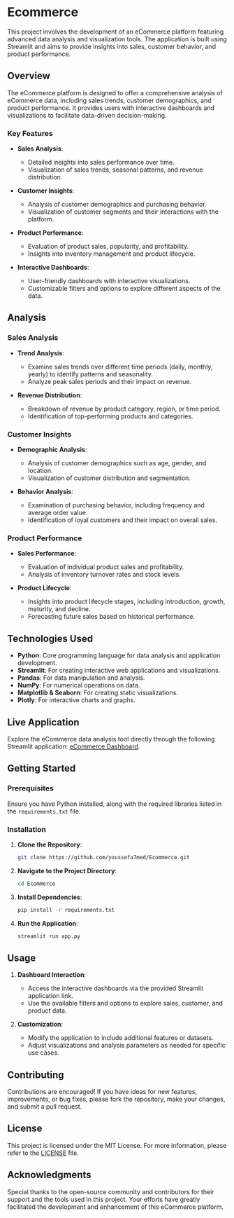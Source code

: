 # Ecommerce

This project involves the development of an eCommerce platform featuring advanced data analysis and visualization tools. The application is built using Streamlit and aims to provide insights into sales, customer behavior, and product performance.

## Overview

The eCommerce platform is designed to offer a comprehensive analysis of eCommerce data, including sales trends, customer demographics, and product performance. It provides users with interactive dashboards and visualizations to facilitate data-driven decision-making.

### Key Features

- **Sales Analysis**:
  - Detailed insights into sales performance over time.
  - Visualization of sales trends, seasonal patterns, and revenue distribution.

- **Customer Insights**:
  - Analysis of customer demographics and purchasing behavior.
  - Visualization of customer segments and their interactions with the platform.

- **Product Performance**:
  - Evaluation of product sales, popularity, and profitability.
  - Insights into inventory management and product lifecycle.

- **Interactive Dashboards**:
  - User-friendly dashboards with interactive visualizations.
  - Customizable filters and options to explore different aspects of the data.

## Analysis

### Sales Analysis

- **Trend Analysis**:
  - Examine sales trends over different time periods (daily, monthly, yearly) to identify patterns and seasonality.
  - Analyze peak sales periods and their impact on revenue.

- **Revenue Distribution**:
  - Breakdown of revenue by product category, region, or time period.
  - Identification of top-performing products and categories.

### Customer Insights

- **Demographic Analysis**:
  - Analysis of customer demographics such as age, gender, and location.
  - Visualization of customer distribution and segmentation.

- **Behavior Analysis**:
  - Examination of purchasing behavior, including frequency and average order value.
  - Identification of loyal customers and their impact on overall sales.

### Product Performance

- **Sales Performance**:
  - Evaluation of individual product sales and profitability.
  - Analysis of inventory turnover rates and stock levels.

- **Product Lifecycle**:
  - Insights into product lifecycle stages, including introduction, growth, maturity, and decline.
  - Forecasting future sales based on historical performance.

## Technologies Used

- **Python**: Core programming language for data analysis and application development.
- **Streamlit**: For creating interactive web applications and visualizations.
- **Pandas**: For data manipulation and analysis.
- **NumPy**: For numerical operations on data.
- **Matplotlib & Seaborn**: For creating static visualizations.
- **Plotly**: For interactive charts and graphs.

## Live Application

Explore the eCommerce data analysis tool directly through the following Streamlit application: [eCommerce Dashboard](https://ecommerce-home.streamlit.app/).

## Getting Started

### Prerequisites

Ensure you have Python installed, along with the required libraries listed in the `requirements.txt` file.

### Installation

1. **Clone the Repository**:
   ```bash
   git clone https://github.com/youssefa7med/Ecommerce.git
   ```
2. **Navigate to the Project Directory**:
   ```bash
   cd Ecommerce
   ```
3. **Install Dependencies**:
   ```bash
   pip install -r requirements.txt
   ```
4. **Run the Application**:
   ```bash
   streamlit run app.py
   ```

## Usage

1. **Dashboard Interaction**:
   - Access the interactive dashboards via the provided Streamlit application link.
   - Use the available filters and options to explore sales, customer, and product data.

2. **Customization**:
   - Modify the application to include additional features or datasets.
   - Adjust visualizations and analysis parameters as needed for specific use cases.

## Contributing

Contributions are encouraged! If you have ideas for new features, improvements, or bug fixes, please fork the repository, make your changes, and submit a pull request.

## License

This project is licensed under the MIT License. For more information, please refer to the [LICENSE](LICENSE) file.

## Acknowledgments

Special thanks to the open-source community and contributors for their support and the tools used in this project. Your efforts have greatly facilitated the development and enhancement of this eCommerce platform.
